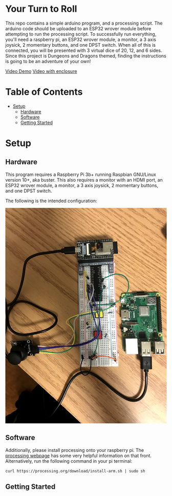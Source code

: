 # Your Turn to Roll

This repo contains a simple arduino program, and a processing script. The arduino code should be uploaded to an ESP32 wrover module before attempting to run the processing script. To successfully run everything, you'll need a raspberry pi, an ESP32 wrover module, a monitor, a 3 axis joysick, 2 momentary buttons, and one DPST switch. When all of this is connected, you will be presented with 3 virtual dice of 20, 12, and 6 sides. Since this project is Dungeons and Dragons themed, finding the instructions is going to be an adventure of your own! 

[Video Demo](https://youtu.be/odz9Fv931Ek)
[Video with enclosure](https://youtu.be/Y-qNVOHN09M)


# Table of Contents <!-- omit in toc -->
- [Setup](#setup)
  - [Hardware](#hardware)
  - [Software ](#software)
  - [Getting Started](#running)  


# Setup

## Hardware

This program requires a Raspberry Pi 3b+ running Raspbian GNU/Linux version 10+, aka buster. This also requires a monitor with an HDMI port, an ESP32 wrover module, a monitor, a 3 axis joysick, 2 momentary buttons, and one DPST switch. 

The following is the intended configuration: 

![Image of hardware](images/wiring.jpg)

## Software 

Additionally, please install processing onto your raspberry pi. The [processing webpage](https://pi.processing.org/get-started/) has some very helpful information on that front. Alternatively, run the following command in your pi terminal:
```
curl https://processing.org/download/install-arm.sh | sudo sh
```

## Getting Started
